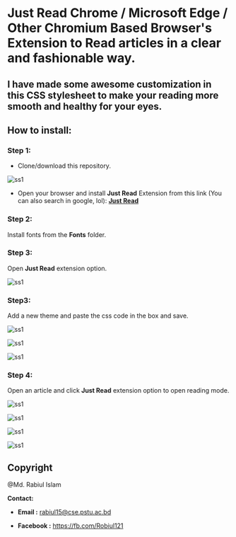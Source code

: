 # Just Read Chrome / Microsoft Edge / Other Chromium Based Browser's Extension to Read articles in a clear and fashionable way.
## I have made some awesome customization in this CSS stylesheet to make your reading more smooth and healthy for your eyes.

## How to install:

### Step 1:
- Clone/download this repository.

![ss1](Screenshots/image6.png)


- Open your browser and install **Just Read** Extension from this link (You can also search in google, lol): **[Just Read](https://chrome.google.com/webstore/detail/just-read/dgmanlpmmkibanfdgjocnabmcaclkmod)**


### Step 2:
Install fonts from the **Fonts** folder.


### Step 3:
Open **Just Read** extension option.

![ss1](Screenshots/image1.png)


### Step3:
Add a new theme and paste the css code in the box and save.


![ss1](Screenshots/image2.png)


![ss1](Screenshots/image3.png)


![ss1](Screenshots/image4.png)


### Step 4:
Open an article and click **Just Read** extension option to open reading mode.

![ss1](Screenshots/image5.png)


![ss1](Screenshots/image7.png)


![ss1](Screenshots/image8.png)


![ss1](Screenshots/image9.png)


## Copyright

@Md. Rabiul Islam

**Contact:**

- **Email :** <rabiul15@cse.pstu.ac.bd>

- **Facebook :** <https://fb.com/Robiul121>
